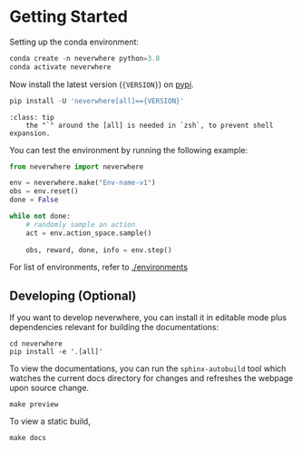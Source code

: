 # Getting Started

Setting up the conda environment:

```python
conda create -n neverwhere python=3.8
conda activate neverwhere
```

Now install the latest version (`{VERSION}`) on [pypi](https://pypi.org/project/neverwhere/{VERSION}/).

```python
pip install -U 'neverwhere[all]=={VERSION}'
```

```{admonition}
:class: tip
    the "`" around the [all] is needed in `zsh`, to prevent shell expansion.
```

You can test the environment by running the following example:

```python
from neverwhere import neverwhere

env = neverwhere.make("Env-name-v1")
obs = env.reset()
done = False

while not done:
    # randomly sample an action
    act = env.action_space.sample()
  
    obs, reward, done, info = env.step()
```

For list of environments, refer to [./environments](environments)

## Developing (Optional)

If you want to develop neverwhere, you can install it in editable mode plus dependencies
relevant for building the documentations:

```shell
cd neverwhere
pip install -e '.[all]'
```

To view the documentations, you can run the `sphinx-autobuild` tool which watches
the current docs directory for changes and refreshes the webpage upon source change.

```shell
make preview
```

To view a static build,

```shell
make docs
```
